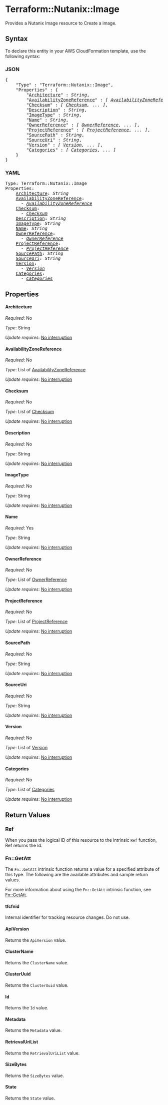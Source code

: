 # Terraform::Nutanix::Image

Provides a Nutanix Image resource to Create a image.

## Syntax

To declare this entity in your AWS CloudFormation template, use the following syntax:

### JSON

<pre>
{
    "Type" : "Terraform::Nutanix::Image",
    "Properties" : {
        "<a href="#architecture" title="Architecture">Architecture</a>" : <i>String</i>,
        "<a href="#availabilityzonereference" title="AvailabilityZoneReference">AvailabilityZoneReference</a>" : <i>[ <a href="availabilityzonereference.md">AvailabilityZoneReference</a>, ... ]</i>,
        "<a href="#checksum" title="Checksum">Checksum</a>" : <i>[ <a href="checksum.md">Checksum</a>, ... ]</i>,
        "<a href="#description" title="Description">Description</a>" : <i>String</i>,
        "<a href="#imagetype" title="ImageType">ImageType</a>" : <i>String</i>,
        "<a href="#name" title="Name">Name</a>" : <i>String</i>,
        "<a href="#ownerreference" title="OwnerReference">OwnerReference</a>" : <i>[ <a href="ownerreference.md">OwnerReference</a>, ... ]</i>,
        "<a href="#projectreference" title="ProjectReference">ProjectReference</a>" : <i>[ <a href="projectreference.md">ProjectReference</a>, ... ]</i>,
        "<a href="#sourcepath" title="SourcePath">SourcePath</a>" : <i>String</i>,
        "<a href="#sourceuri" title="SourceUri">SourceUri</a>" : <i>String</i>,
        "<a href="#version" title="Version">Version</a>" : <i>[ <a href="version.md">Version</a>, ... ]</i>,
        "<a href="#categories" title="Categories">Categories</a>" : <i>[ <a href="categories.md">Categories</a>, ... ]</i>
    }
}
</pre>

### YAML

<pre>
Type: Terraform::Nutanix::Image
Properties:
    <a href="#architecture" title="Architecture">Architecture</a>: <i>String</i>
    <a href="#availabilityzonereference" title="AvailabilityZoneReference">AvailabilityZoneReference</a>: <i>
      - <a href="availabilityzonereference.md">AvailabilityZoneReference</a></i>
    <a href="#checksum" title="Checksum">Checksum</a>: <i>
      - <a href="checksum.md">Checksum</a></i>
    <a href="#description" title="Description">Description</a>: <i>String</i>
    <a href="#imagetype" title="ImageType">ImageType</a>: <i>String</i>
    <a href="#name" title="Name">Name</a>: <i>String</i>
    <a href="#ownerreference" title="OwnerReference">OwnerReference</a>: <i>
      - <a href="ownerreference.md">OwnerReference</a></i>
    <a href="#projectreference" title="ProjectReference">ProjectReference</a>: <i>
      - <a href="projectreference.md">ProjectReference</a></i>
    <a href="#sourcepath" title="SourcePath">SourcePath</a>: <i>String</i>
    <a href="#sourceuri" title="SourceUri">SourceUri</a>: <i>String</i>
    <a href="#version" title="Version">Version</a>: <i>
      - <a href="version.md">Version</a></i>
    <a href="#categories" title="Categories">Categories</a>: <i>
      - <a href="categories.md">Categories</a></i>
</pre>

## Properties

#### Architecture

_Required_: No

_Type_: String

_Update requires_: [No interruption](https://docs.aws.amazon.com/AWSCloudFormation/latest/UserGuide/using-cfn-updating-stacks-update-behaviors.html#update-no-interrupt)

#### AvailabilityZoneReference

_Required_: No

_Type_: List of <a href="availabilityzonereference.md">AvailabilityZoneReference</a>

_Update requires_: [No interruption](https://docs.aws.amazon.com/AWSCloudFormation/latest/UserGuide/using-cfn-updating-stacks-update-behaviors.html#update-no-interrupt)

#### Checksum

_Required_: No

_Type_: List of <a href="checksum.md">Checksum</a>

_Update requires_: [No interruption](https://docs.aws.amazon.com/AWSCloudFormation/latest/UserGuide/using-cfn-updating-stacks-update-behaviors.html#update-no-interrupt)

#### Description

_Required_: No

_Type_: String

_Update requires_: [No interruption](https://docs.aws.amazon.com/AWSCloudFormation/latest/UserGuide/using-cfn-updating-stacks-update-behaviors.html#update-no-interrupt)

#### ImageType

_Required_: No

_Type_: String

_Update requires_: [No interruption](https://docs.aws.amazon.com/AWSCloudFormation/latest/UserGuide/using-cfn-updating-stacks-update-behaviors.html#update-no-interrupt)

#### Name

_Required_: Yes

_Type_: String

_Update requires_: [No interruption](https://docs.aws.amazon.com/AWSCloudFormation/latest/UserGuide/using-cfn-updating-stacks-update-behaviors.html#update-no-interrupt)

#### OwnerReference

_Required_: No

_Type_: List of <a href="ownerreference.md">OwnerReference</a>

_Update requires_: [No interruption](https://docs.aws.amazon.com/AWSCloudFormation/latest/UserGuide/using-cfn-updating-stacks-update-behaviors.html#update-no-interrupt)

#### ProjectReference

_Required_: No

_Type_: List of <a href="projectreference.md">ProjectReference</a>

_Update requires_: [No interruption](https://docs.aws.amazon.com/AWSCloudFormation/latest/UserGuide/using-cfn-updating-stacks-update-behaviors.html#update-no-interrupt)

#### SourcePath

_Required_: No

_Type_: String

_Update requires_: [No interruption](https://docs.aws.amazon.com/AWSCloudFormation/latest/UserGuide/using-cfn-updating-stacks-update-behaviors.html#update-no-interrupt)

#### SourceUri

_Required_: No

_Type_: String

_Update requires_: [No interruption](https://docs.aws.amazon.com/AWSCloudFormation/latest/UserGuide/using-cfn-updating-stacks-update-behaviors.html#update-no-interrupt)

#### Version

_Required_: No

_Type_: List of <a href="version.md">Version</a>

_Update requires_: [No interruption](https://docs.aws.amazon.com/AWSCloudFormation/latest/UserGuide/using-cfn-updating-stacks-update-behaviors.html#update-no-interrupt)

#### Categories

_Required_: No

_Type_: List of <a href="categories.md">Categories</a>

_Update requires_: [No interruption](https://docs.aws.amazon.com/AWSCloudFormation/latest/UserGuide/using-cfn-updating-stacks-update-behaviors.html#update-no-interrupt)

## Return Values

### Ref

When you pass the logical ID of this resource to the intrinsic `Ref` function, Ref returns the Id.

### Fn::GetAtt

The `Fn::GetAtt` intrinsic function returns a value for a specified attribute of this type. The following are the available attributes and sample return values.

For more information about using the `Fn::GetAtt` intrinsic function, see [Fn::GetAtt](https://docs.aws.amazon.com/AWSCloudFormation/latest/UserGuide/intrinsic-function-reference-getatt.html).

#### tfcfnid

Internal identifier for tracking resource changes. Do not use.

#### ApiVersion

Returns the <code>ApiVersion</code> value.

#### ClusterName

Returns the <code>ClusterName</code> value.

#### ClusterUuid

Returns the <code>ClusterUuid</code> value.

#### Id

Returns the <code>Id</code> value.

#### Metadata

Returns the <code>Metadata</code> value.

#### RetrievalUriList

Returns the <code>RetrievalUriList</code> value.

#### SizeBytes

Returns the <code>SizeBytes</code> value.

#### State

Returns the <code>State</code> value.

